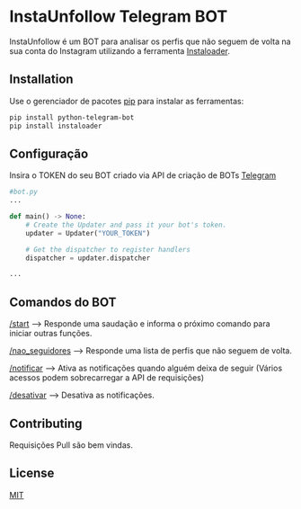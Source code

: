 # InstaUnfollow Telegram BOT

InstaUnfollow é um BOT para analisar os perfis que não seguem de volta na sua conta do Instagram utilizando a ferramenta [Instaloader](https://github.com/instaloader/instaloader).

## Installation

Use o gerenciador de pacotes [pip](https://pip.pypa.io/en/stable/) para instalar as ferramentas:

```bash
pip install python-telegram-bot
pip install instaloader
```

## Configuração

Insira o TOKEN do seu BOT criado via API de criação de BOTs [Telegram](https://core.telegram.org/bots/api)
```python
#bot.py
...

def main() -> None:
    # Create the Updater and pass it your bot's token.
    updater = Updater("YOUR_TOKEN")

    # Get the dispatcher to register handlers
    dispatcher = updater.dispatcher

...
```

## Comandos do BOT
[/start](#) --> Responde uma saudação e informa o próximo comando para iniciar outras funções.

[/nao_seguidores](#) --> Responde uma lista de perfis que não seguem de volta.

[/notificar](#) --> Ativa as notificações quando alguém deixa de seguir (Vários acessos podem sobrecarregar a API de requisições)

[/desativar](#) --> Desativa as notificações.


## Contributing
Requisições Pull são bem vindas.

## License
[MIT](https://choosealicense.com/licenses/mit/)
